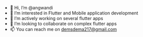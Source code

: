 - 👋 Hi, I’m @angwandi
- 👀 I’m interested in Flutter and Mobile application development 
- 🌱 I’m actively working on several flutter apps
- 💞️ I’m looking to collaborate on complex flutter apps
- 📫 You can reach me on demsdema217@gmail.com

<!---
angwandi/angwandi is a ✨ special ✨ repository because its `README.md` (this file) appears on your GitHub profile.
You can click the Preview link to take a look at your changes.
--->
